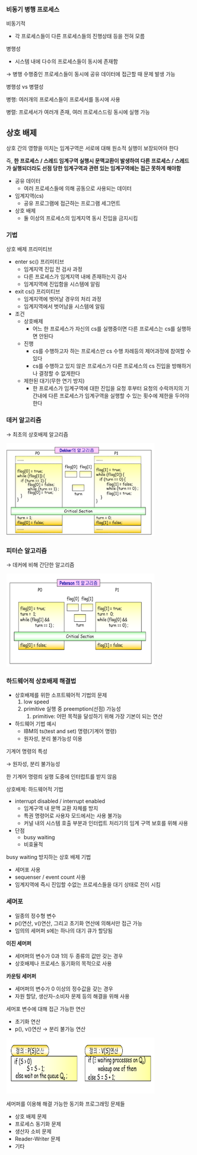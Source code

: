 ### 비동기 병행 프로세스

비동기적

- 각 프로세스들이 다른 프로세스들의 진행상태 등을 전혀 모름

병행성

- 시스템 내에 다수의 프로세스들이 동시에 존재함

→ 병행 수행중인 프로세스들이 동시에 공유 데이터에 접근할 때 문제 발생 가능

병행성 vs 병렬성

병행: 여러개의 프로세스들이 프로세서를 동시에 사용

병렬: 프로세서가 여러개 존재, 여러 프로세스드링 동시에 실행 가능

## 상호 배제

상호 간의 영향을 미치는 임계구역은 서로에 대해 원소적 실행이 보장되어야 한다

즉, **한 프로세스 / 스레드 임계구역 실행시 문맥교환이 발생하여 다른 프로세스 / 스레드가 실행되더라도 선점 당한 임계구역과 관련 있는 임계구역에는 접근 못하게 해야함**

- 공유 데이터
  - 여러 프로세스들에 의해 공동으로 사용되는 데이터
- 임계지역(cs)
  - 공유 프로그램에 접근하는 프로그램 세그먼트
- 상호 배제
  - 둘 이상의 프로세스의 임계지역 동시 진입을 금지시킴

### 기법

상호 배제 프리미티브

- enter sc() 프리미티브
  - 임계지역 진입 전 검사 과정
  - 다른 프로세스가 임계지역 내에 존재하는지 검사
  - 임계지역에 진입함을 시스템에 알림
- exit cs() 프리미티브
  - 임계지역에 벗어날 경우의 처리 과정
  - 임계지역에서 벗어남을 시스템에 알림
- 조건
  - 상호배제
    - 어느 한 프로세스가 자신의 cs를 실행중이면 다른 프로세스는 cs를 실행하면 안된다
  - 진행
    - cs를 수행하고자 하는 프로세스만 cs 수행 차례등의 제어과정에 참여할 수 있다
    - cs를 수행하고 있지 않은 프로세스가 다른 프로세스의 cs 진입을 방해하거나 결정할 수 없게한다
  - 제한된 대기(무한 연기 방지)
    - 한 프로세스가 임계구역에 대한 진입을 요청 후부터 요청의 수락까지의 기간내에 다른 프로세스가 임계구역을 실행할 수 있는 횟수에 제한을 두어야 한다

### 데커 알고리즘

→ 최초의 상호배제 알고리즘

<img src="./img/dekker.png" width="400" height="250" />

### 피터슨 알고리즘

→ 데커에 비해 간단한 알고리즘

<img src="./img/petertson.png" width="400" height="250" />

### 하드웨어적 상호배제 해결법

- 상호배제를 위한 소프트웨어적 기법의 문제
  1. low speed
  2. primitive 실행 중 preemption(선점) 가능성
     1. primitive: 어떤 목적을 달성하기 위해 가장 기본이 되는 연산
- 하드웨어 기법 예시
  - IBM의 ts(test and set) 명령(기계어 명령)
  - 원자성, 분리 불가능성 이용

기계어 명령의 특성

→ 원자성, 분리 불가능성

한 기계어 명령릐 실행 도중에 인터럽트를 받지 않음

상호배제: 하드웨어적 기법

- interrupt disabled / interrupt enabled
  - 임계구역 내 문맥 교환 자체를 방지
  - 특권 명령어로 사용자 모드에서는 사용 불가능
  - 커널 내의 시스템 호출 부분과 인터럽트 처리기의 임계 구역 보호를 위해 사용
- 단점
  - busy waiting
  - 비효율적

busy waiting 방지하는 상호 배제 기법

- 세머포 사용
- sequenser / event count 사용
- 임계지역에 즉시 진입할 수없는 프로세스들을 대기 상태로 전이 시킴

### 세머포

- 일종의 정수형 변수
- p()연산, v()연산, 그리고 초기화 연산에 의해서만 접근 가능
- 임의의 세머퍼 s에는 하나의 대기 큐가 할당됨

**이진 세머퍼**

- 세머퍼의 변수가 0과 1의 두 종류의 값만 갖는 경우
- 상호배제나 프로세스 동기화의 목적으로 사용

**카운팅 세머퍼**

- 세머퍼의 변수가 0 이상의 정수값을 갖는 경우
- 자원 할당, 생산자-소비자 문제 등의 해결을 위해 사용

세머포 변수에 대해 접근 가능한 연산

- 초기화 연산
- p(), v()연산 → 분리 불가능 연산

<img src="./img/semarpo.png" width="400" height="150" />

세머퍼를 이용해 해결 가능한 동기화 프로그래밍 문제들

- 상호 배제 문제
- 프로세스 동기화 문제
- 생산자 소비 문제
- Reader-Writer 문제
- 기타
